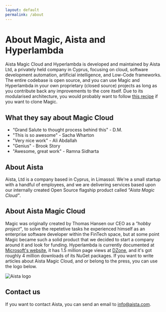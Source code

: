 ```yaml
---
layout: default
permalink: /about
---
```


# About Magic, Aista and Hyperlambda

Aista Magic Cloud and Hyperlambda is developed and maintained by Aista Ltd, a privately held company in Cyprus, focusing
on cloud, software development automation, artificial intelligence, and Low-Code frameworks. The entire codebase is
open source, and you can use Magic and Hyperlambda in your own proprietary (closed source) projects as long as you
contribute back any improvements to the core itself. Due to its modularised
architecture, you would probably want to follow [this recipe](/documentation/magic.clone/)
if you want to clone Magic.

## What they say about Magic Cloud

* “Grand Salute to thought process behind this" - D.M.
* "This is so awesome" - Sacha Wharton
* "Very nice work" - Ali Abdallah
* "Genius" - Brook Story
* "Awesome, great work" - Ramna Sidharta

## About Aista

Aista, Ltd is a company based in Cyprus, in Limassol. We're a small startup with a handful
of employees, and we are delivering services based upon our internally created Open Source
flagship product called _"Aista Magic Cloud"_.

## About Aista Magic Cloud

Magic was originally created by Thomas Hansen our CEO as a _"hobby project"_, to solve
the repetetive tasks he experienced himself as an enterprise software developer within the
FinTech space, but at some point Magic became such a solid product that we decided to start a company
around it and look for funding. Hyperlambda is currently documented at [Microsoft's website](https://docs.microsoft.com/en-us/archive/msdn-magazine/2017/june/csharp-make-csharp-more-dynamic-with-hyperlambda), it has 1.5 million page views
at [DZone](https://dzone.com/users/3044876/mrgaia.html), and it's got roughly 4 million downloads of its NuGet packages.
If you want to write articles about Aista Magic Cloud, and or belong to the press, you can use the logo below.

![Aista logo](/assets/aista-logo.svg)

## Contact us

If you want to contact Aista, you can send an email to [info@aista.com](mailto:info@aista.com).
